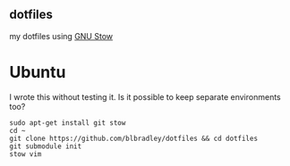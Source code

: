 dotfiles
--------

my dotfiles using [GNU Stow](http://www.gnu.org/software/stow/)


Ubuntu
======

I wrote this without testing it. Is it possible to keep separate environments too?

	sudo apt-get install git stow
	cd ~
	git clone https://github.com/blbradley/dotfiles && cd dotfiles
	git submodule init
	stow vim
